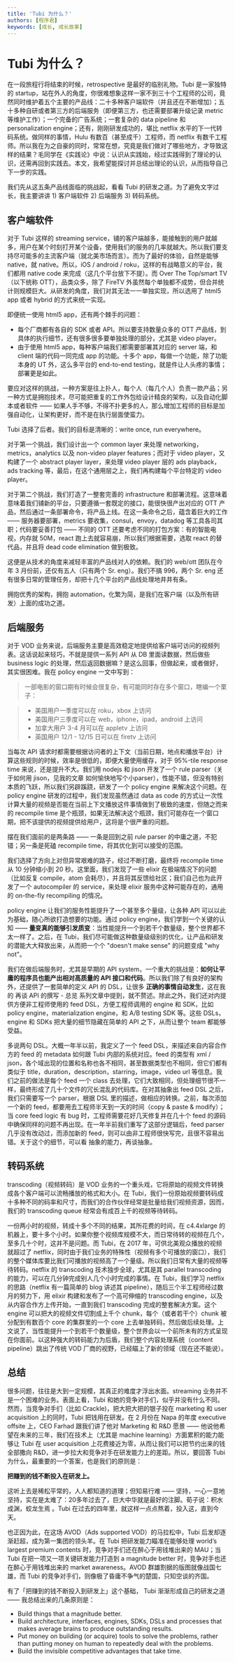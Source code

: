 ```yaml
---
title: 'Tubi 为什么？'
authors: [程序君]
keywords: [成长, 成长故事]
---
```


# Tubi 为什么？

在一段旅程行将结束的时候，retrospective 是最好的临别礼物。Tubi 是一家独特的 startup，站在外人的角度，你很难想象这样一家不到三十个工程师的公司，竟然同时维护着五个主要的产品线：二十多种客户端软件（并且还在不断增加）；五十多种自研或者第三方的后端服务（即便第三方，也还需要部署升级记录 metric 等维护工作）；一个完备的广告系统；一套复杂的 data pipeline 和 personalization engine；还有，刚刚研发成功的，堪比 netflix 水平的下一代转码系统。做同样的事情，Hulu 有数百（甚至成千）工程师，而 netflix 有数千工程师。所以我在为之自豪的同时，常常在想，究竟是我们做对了哪些地方，才导致这样的结果？毛同学在《实践论》中说：认识从实践始，经过实践得到了理论的认识，还需再回到实践去。本文，我希望能探讨并总结出理论的认识，从而指导自己下一步的实践。

我们先从这五条产品线面临的挑战起，看看 Tubi 的研发之道。为了避免文字过长，我主要讲讲 1) 客户端软件 2) 后端服务 3) 转码系统。

## 客户端软件

对于 Tubi 这样的 streaming service，铺的客户端越多，能接触到的用户就越多，用户在某个时刻打开某个设备，使用我们的服务的几率就越大。所以我们要支持尽可能多的主流客户端（就北美市场而言）。而为了最好的体验，自然是能够 native，就 native。所以，iOS / android / roku，这样的有战略意义的平台，我们都用 native code 来完成（这几个平台放下不提）。而 Over The Top/smart TV（以下统称 OTT），品类众多，除了 FireTV 外虽然每个单独都不成势，但合并统计则规模巨大。从研发的角度，我们对其无法一一单独实现，所以选用了 html5 app 或者 hybrid 的方式来统一实现。

即便统一使用 html5 app，还有两个棘手的问题：

* 每个厂商都有各自的 SDK 或者 API。所以要支持数量众多的 OTT 产品线，到具体的执行细节，还有很多很多要单独处理的部分，尤其是 video player。
* 由于使用 html5 app，每种客户端我们都需要部署其对应的 server 端，和 client 端的代码一同完成 app 的功能。十多个 app，每做一个功能，除了功能本身的 UT 外，这么多平台的 end-to-end testing，就是件让人头疼的事情；部署更是如此。

要应对这样的挑战，一种方案是往上扑人，每个人（每几个人）负责一款产品；另一种方式是拥抱技术，尽可能把重复的工作外包给设计精良的架构，以及自动化脚本或者软件 —— 如果人手不够，不得不扑更多的人，那么增加工程师的目标是加强自动化，让架构更好，而不是在执行层面使蛮力。

Tubi 选择了后者。我们的目标是清晰的：write once, run everywhere。

对于第一个挑战，我们设计出一个 common layer 来处理 networking，metrics，analytics 以及 non-video player features；而对于 video player，又构建了一个 abstract player layer，来处理 video player 层的 ads playback，ads tracking 等，最后，在这个通用层之上，我们再构建每个平台特定的 video player。

对于第二个挑战，我们打造了一整套完善的 infrastructure 和部署流程。这意味着意味着我们铺新的平台，只要遵循一套既定的接口，能很快很产出对应的 OTT 产品，然后通过一条部署命令，将产品上线。在这一条命令之后，蕴含着巨大的工作 —— 服务器要部署，metrics 要收集，consul，envoy，datadog 等工具各司其职；代码要妥善打包 —— 不同的 OTT 还要考虑不同的打包方案：有的智能电视，内存就 50M，react 跑上去就容易崩，所以我们根据需要，选取 react 的替代品，并且将 dead code elimination 做到极致。

这便是从技术的角度来减轻丰富的产品线对人的依赖。我们的 web/ott 团队在今年 3 月份前，还仅有五人（只有两个 Sr. eng）。我们不搞 996，两个 Sr. eng 还有很多日常的管理任务，却把十几个平台的产品线处理地井井有条。

拥抱优秀的架构，拥抱 automation，化繁为简，是我们在客户端（以及所有研发）上面的成功之道。

## 后端服务

对于 VOD 业务来说，后端服务主要是高效稳定地提供给客户端可访问的视频列表。这话说起来轻巧，不就是提供一系列 API 从 DB 里面读数据，然后做些 business logic 的处理，然后返回数据嘛？是这么回事，但做起来，或者做好，其实很困难。我在 policy engine 一文中写到：

> 一部电影的窗口期有时候会很复杂，有可能同时存在多个窗口，瞎编一个栗子：

> * 美国用户一季度可以在 roku，xbox 上访问
> * 美国用户三季度可以在 web，iphone，ipad，android 上访问
> * 加拿大用户 3-4 月可以在 appletv 上访问
> * 英国用户 12/1 - 12/15 日可以在 firetv 上访问

当每次 API 请求时都需要根据访问者的上下文（当前日期，地点和播放平台）计算这些规则的时候，效率是很低的，即便大量使用缓存，对于 95%-tile response time 来说，还是提升不大。我们用 nodejs 和 jison 开发了一个 rule parser（关于如何用 jison，见我的文章 如何愉快地写个小parser），性能不错，但没有特别本质的飞跃，所以我们另辟蹊跷，研发了一个 policy engine 来解决这个问题。在 policy engine 研发的过程中，我们发现虽然通过 data as code 的方式让一次性计算大量的视频是否能在当前上下文播放这件事情做到了极致的速度，但随之而来的 recompile time 是个瓶颈，如果无法解决这个瓶颈，我们可能存在一个窗口期，把不该提供的视频提供给用户，这将是个很严重的问题。

摆在我们面前的是两条路 —— 一条是回到之前 rule parser 的中庸之道，不犯错；另一条是死磕 recompile time，将其优化到可以接受的范围。

我们选择了方向上对但异常艰难的路子，经过不断打磨，最终将 recompile time 从 10 分钟缩小到 20 秒。这里面，我们发现了一些 elixir 在极端情况下的问题（比如反复 compile，atom 会耗尽），并且将其反馈给社区；我们自己也为此开发了一个 autocompiler 的 service，来处理 elixir 服务中这种可能存在的，通用的 on-the-fly recompiling 的情况。

policy engine 让我们的服务性能提升了一个甚至多个量级，让各种 API 可以以此为基础，随心所欲打造想要的功能。通过 policy engine，我们学到一个关键的认知 —— __量变真的能够引发质变__：当性能提升一个到若干个数量级，整个世界都不太一样了。之后，在 Tubi，我们尽可能做这种数量级级别的优化，让产品和研发的潜能大大释放出来，从而把一个个 "doesn't make sense" 的问题变成 "why not"。

我们在做后端服务时，尤其是早期的 API system，一个重大的挑战是：__如何让平庸的程序员也能产出相对高质量的 API 接口和代码__。所以我们除了有良好的架构外，还提供了一套简单的定义 API 的 DSL，让很多 __正确的事情自动发生__，这在我的 再谈 API 的撰写 - 总览 系列文章中提到，就不赘述。除此之外，我们还对内提供方便非工程师使用的 feed DSL，方便工程师调用的 engine 和 SDK，比如 policy engine，materialization engine，和 A/B testing SDK 等。这些 DSLs， engine 和 SDKs 把大量的细节隐藏在简单的 API 之下，从而让整个 team 都能够受益。

多说两句 DSL。大概一年半以前，我定义了一个 feed DSL，来描述来自内容合作方的 feed 的 metadata 如何跟 Tubi 内部的系统对应。feed 的类型有 xml / json，各个域出现的位置和名称也各不相同，甚至数据类型也不相同，但它们都有类似于 title，duration，description，starring，image，video url 等信息。我们之前的做法是每个 feed 一个 class 去处理，它们大致相同，但处理细节很不一样，最终形成了几十个文件的冗长混乱的代码库。在对其抽象出 feed DSL 之后，我们只需要写一个 parser，根据 DSL 里的描述，做相应的转换。之前，每次添加一个新的 feed，都要用去工程师半天到一天的时间（copy & paste & modify）；当 core feed logic 有 bug 时，工程师需要花好几天修复并在几十个 feed 的源码中确保同样的问题不再出现。在一年半前我们重写了这部分逻辑后，feed parser 几乎没有改动过，而添加新的 feed，则可以由非工程师很快写完，且很不容易出错。关于这个的细节，可以看 抽象的能力，再谈抽象。

## 转码系统

transcoding（视频转码）是 VOD 业务的一个重头戏，它将原始的视频文件转换成各个客户端可以流畅播放的格式和大小。在 Tubi，我们一份原始视频要转码成十多种不同的码率和尺寸，而我们的合作伙伴经常是批量给我们视频资源，因而，我们的 transcoding queue 经常会有成百上千的视频等待转码。

一份两小时的视频，转成十多个不同的结果，其所花费的时间，在 c4.4xlarge 的机器上，要十多个小时。如果你整个视频库规模不大，而日常待转的视频在几个，至多几十个时，这并不是问题。而 Tubi，在 2017 年，可供北美观众播放的视频就超过了 netflix，同时由于我们业务的特殊性（视频有多个可播放的窗口），我们的整个媒体库要比我们可播放的视频高了一个量级。所以我们日常有大量的视频等待转码。netflix 的 transcoding 技术独步全球，尤其是其 parallel transcoding 的能力，可以在几分钟完成别人几个小时完成的事情。在 Tubi，我们学习 netflix 的思路（netflix 有一篇简单的 blog 讲述其 pipeline），随后三个半工程师经过数月的努力下，用 elixir 构建和发布了一个高可伸缩的 transcoding engine，以及从内容合作方上传开始，一直到我们 transcoding 完成的整套解决方案。这个 engine 可以把大的视频文件切割成上千个 chunk，每个（或者若干个）chunk 被分配到有数百个 core 的集群里的一个 core 上去单独转码，然后做后续处理。上文说了，当性能提升一个到若干个数量级，整个世界会以一个前所未有的方式呈现在你面前。以这种强大的转码能力为后盾，我们整个内容处理系统（content pipeline）跳出了传统 VOD 厂商的视野，已经瞄上了新的领域（现在还不能说）。

## 总结

很多问题，往往是大到一定规模，其真正的难度才浮出水面。streaming 业务并不是一个困难的业务。表面上看，Tubi 和她的竞争对手们，似乎并没有什么不同。然而，当竞争对手们（比如 Crackle)，把大把大把的银子投在 marketing 和 user acquisition 上的同时，Tubi 把钱用在研发。在 2 月份在 Napa 的年度 executive offsite 上，CEO Farhad 跟我们讲了他对 Marketing 和 R&D 愿景 —— 他说他希望在未来的三年，我们在技术上（尤其是 machine learning）方面累积的能力能够让 Tubi 在 user acquisition 上花费接近为零，从而让我们可以把节约出来的钱全部撒向 R&D，进一步拉大和竞争对手在研发能力上的差距。所以，要回答 Tubi 为什么，最重要的一个答案，也是我们的原则是：

__把赚到的钱不断投入在研发上。__

这听上去是稀松平常的，人人都知道的道理；但知易行难 —— 坚持，一心一意地坚持，实在是太难了：20多年过去了，巨大中华就是最好的注脚。荀子说：积水成渊，蛟龙生焉 。Tubi 在过去的四年里，就这样一点点熬着，投入这，直到今天。

也正因为此，在这场 AVOD（Ads supported VOD）的马拉松中，Tubi 后发却逐渐赶超，成为第一集团的领头羊。在 Tubi 把研发能力瞄准在能够处理 world’s largest premium contents 时，竞争对手们还在醉心于用钱堆出来的 MAU；当 Tubi 在把一项又一项关键研发能力打造到 a magnitude better 时，竞争对手也还在醉心于用钱堆出来的 market awareness。AVOD 群雄割据的版图就像战国七雄，而 Tubi 的竞争对手们，则像极了昏庸不争气的楚国，只知空谈的齐国。

有了「把赚到的钱不断投入到研发上」这个基础， Tubi 渐渐形成自己的研发之道 —— 我总结出来的几条原则是：

* Build things that a magnitude better.
* Build architecture, interfaces, engines, SDKs, DSLs and processes that makes average brains to produce outstanding results.
* Put money on building (or acquire) tools to solve the problems, rather than putting money on human to repeatedly deal with the problems.
* Build the invisible competitive advantages that take time.
